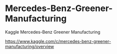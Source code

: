 # Mercedes-Benz-Greener-Manufacturing
Kaggle Mercedes-Benz Greener Manufacturing

https://www.kaggle.com/c/mercedes-benz-greener-manufacturing/overview
